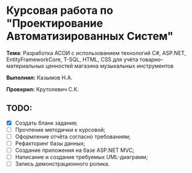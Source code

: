 # Курсовая работа по "Проектирование Автоматизированных Систем"

**Тема**: Разработка АСОИ с использованием технологий C#, ASP.NET, EntityFrameworkCore, T-SQL, HTML, CSS для учёта товарно-материальных ценностей магазина музыкальных инструментов

__Выполнил:__ Казымов Н.А.

__Проверил:__ Крутолевич С.К.

## TODO:

- [X] Создать бланк задания;
- [ ] Прочтение методички к курсовой;
- [ ] Оформление отчёта согласно требованиям;
- [ ] Рефакторинг базы данных;
- [ ] Создание приложения на базе ASP.NET MVC;
- [ ] Написание и создание требуемых UML-диаграмм;
- [ ] Запись демонстрационного ролика.
